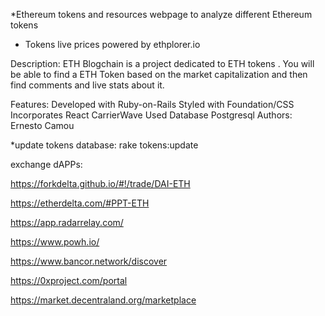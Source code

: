 

*Ethereum tokens and resources webpage to analyze different Ethereum tokens

* Tokens live prices powered by ethplorer.io

Description:
ETH Blogchain is a project dedicated to ETH tokens .  You will be able to find a  ETH Token based on the market capitalization and then find comments and live stats about it.

Features:
Developed with Ruby-on-Rails
Styled with Foundation/CSS
Incorporates React
CarrierWave
Used Database Postgresql
Authors:
Ernesto Camou



*update tokens database:
rake tokens:update

exchange dAPPs:

https://forkdelta.github.io/#!/trade/DAI-ETH

https://etherdelta.com/#PPT-ETH

https://app.radarrelay.com/

https://www.powh.io/

https://www.bancor.network/discover

https://0xproject.com/portal

https://market.decentraland.org/marketplace
